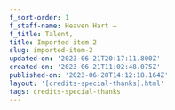 ```yaml
---
f_sort-order: 1
f_staff-name: Heaven Hart –
f_title: Talent,
title: Imported item 2
slug: imported-item-2
updated-on: '2023-06-21T20:17:11.800Z'
created-on: '2023-06-21T11:02:48.075Z'
published-on: '2023-06-28T14:12:18.164Z'
layout: '[credits-special-thanks].html'
tags: credits-special-thanks
---
```



